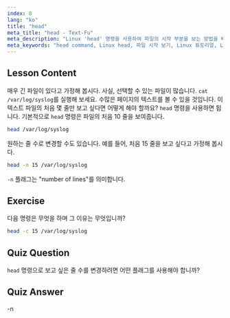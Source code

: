 ```yaml
---
index: 8
lang: "ko"
title: "head"
meta_title: "head - Text-Fu"
meta_description: "Linux 'head' 명령을 사용하여 파일의 시작 부분을 보는 방법을 배웁니다. 줄 수를 위한 -n 과 같은 옵션을 이해합니다. 필수 Linux 명령 튜토리얼입니다."
meta_keywords: "head command, Linux head, 파일 시작 보기, Linux 튜토리얼, Linux commands, 초보자 Linux, head -n, Linux 가이드"
---
```


## Lesson Content

매우 긴 파일이 있다고 가정해 봅시다. 사실, 선택할 수 있는 파일이 많습니다. `cat /var/log/syslog`를 실행해 보세요. 수많은 페이지의 텍스트를 볼 수 있을 것입니다. 이 텍스트 파일의 처음 몇 줄만 보고 싶다면 어떻게 해야 할까요? `head` 명령을 사용하면 됩니다. 기본적으로 `head` 명령은 파일의 처음 10 줄을 보여줍니다.

```bash
head /var/log/syslog
```

원하는 줄 수로 변경할 수도 있습니다. 예를 들어, 처음 15 줄을 보고 싶다고 가정해 봅시다.

```bash
head -n 15 /var/log/syslog
```

`-n` 플래그는 "number of lines"를 의미합니다.

## Exercise

다음 명령은 무엇을 하며 그 이유는 무엇입니까?

```bash
head -c 15 /var/log/syslog
```

## Quiz Question

`head` 명령으로 보고 싶은 줄 수를 변경하려면 어떤 플래그를 사용해야 합니까?

## Quiz Answer

-n
